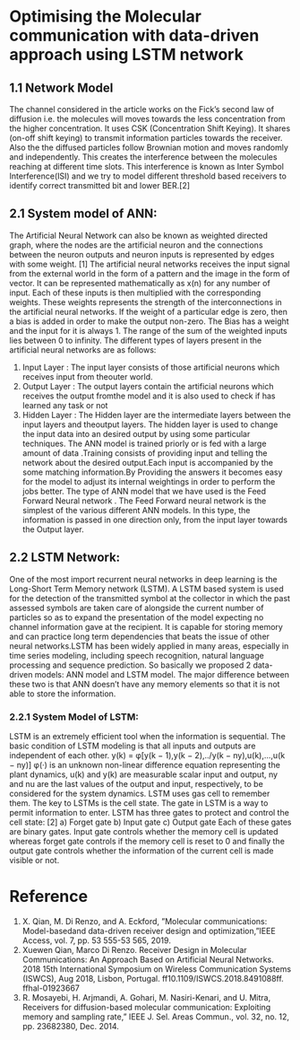# Optimising the Molecular communication with data-driven approach using LSTM network
## 1.1 Network Model
The channel considered in the article works on the Fick’s second law of diffusion i.e. the molecules will moves towards the less concentration from the higher concentration. It uses CSK (Concentration Shift Keying).
It shares (on-off shift keying) to transmit information particles towards the receiver. Also the the diffused particles follow Brownian motion and moves randomly and independently. This creates the interference between the molecules reaching at different time slots. This interference is known as Inter Symbol Interference(ISI) and we try to model different threshold based receivers to identify correct transmitted bit and lower BER.[2]
## 2.1 System model of ANN:
The Artificial Neural Network can also be known as weighted directed graph, where the nodes are the artificial neuron and the connections between the neuron outputs and neuron inputs is represented by edges with some weight. [1] The artificial neural networks receives the input signal from the external world in the form of a pattern and the image in the form of vector. It can be represented mathematically as x(n) for any number of input. Each of these inputs is then multiplied with the corresponding weights. These weights represents the strength of the interconnections in the artificial neural networks. If the weight of a particular edge is zero, then a bias is added in order to make the output non-zero. The Bias has a weight and the input for it is always 1. The range of the sum of the weighted inputs lies between 0 to infinity. The different types of layers present in the artificial neural networks are as follows:
1.	Input Layer : The input layer consists of those artificial neurons which receives input from theouter world.
2.	Output Layer : The output layers contain the artificial neurons which receives the output fromthe model and it is also used to check if has learned any task or not
3.	Hidden Layer : The Hidden layer are the intermediate layers between the input layers and theoutput layers. The hidden layer is used to change the input data into an desired output by using some particular techniques.
The ANN model is trained priorly or is fed with a large amount of data .Training consists of providing input and telling the network about the desired output.Each input is accompanied by the some matching information.By Providing the answers it becomes easy for the model to adjust its internal weightings in order to perform the jobs better. The type of ANN model that we have used is the Feed
Forward Neural network . The Feed Forward neural network is the simplest of the various different ANN models. In this type, the information is passed in one direction only, from the input layer towards the Output layer.
## 2.2	LSTM Network:
One of the most import recurrent neural networks in deep learning is the Long-Short Term Memory network (LSTM). A LSTM based system is used for the detection of the transmitted symbol at the collector in which the past assessed symbols are taken care of alongside the current number of particles so as to expand the presentation of the model expecting no channel information gave at the recipient. It is capable for storing memory and can practice long term dependencies that beats the issue of other neural networks.LSTM has been widely applied in many areas, especially in time series modeling, including speech recognition, natural language processing and sequence prediction. So basically we proposed 2 data-driven models: ANN model and LSTM model. The major difference between these two is that ANN doesn’t have any memory elements so that it is not able to store the information.
### 2.2.1	System Model of LSTM:
LSTM is an extremely efficient tool when the information is sequential. The basic condition of LSTM modeling is that all inputs and outputs are independent of each other.
y(k) = φ[y(k − 1),y(k − 2),../y(k − ny),u(k),...,u(k − ny)]
φ(·) is an unknown non-linear difference equation representing the plant dynamics, u(k) and y(k) are measurable scalar input and output, ny and nu are the last values of the output and input, respectively, to be considered for the system dynamics. LSTM uses gas cell to remember them. The key to LSTMs is the cell state. The gate in LSTM is a way to permit information to enter. LSTM has three gates to protect and control the cell state: [2]
a)	Forget gate
b)	Input gate
c)	Output gate
Each of these gates are binary gates. Input gate controls whether the memory cell is updated whereas forget gate controls if the memory cell is reset to 0 and finally the output gate controls whether the information of the current cell is made visible or not.
# Reference
1.	X. Qian, M. Di Renzo, and A. Eckford, ”Molecular communications: Model-basedand data-driven receiver design and optimization,”IEEE Access, vol. 7, pp. 53 555-53 565, 2019.
2.	Xuewen Qian, Marco Di Renzo. Receiver Design in Molecular Communications: An Approach Based on
Artificial Neural Networks. 2018 15th International Symposium on Wireless Communication Systems
(ISWCS), Aug 2018, Lisbon, Portugal. ff10.1109/ISWCS.2018.8491088ff. ffhal-01923667
3.	R. Mosayebi, H. Arjmandi, A. Gohari, M. Nasiri-Kenari, and U. Mitra, Receivers for diffusion-based molecular communication: Exploiting memory and sampling rate,” IEEE J. Sel. Areas Commun., vol.
32, no. 12, pp. 23682380, Dec. 2014.
